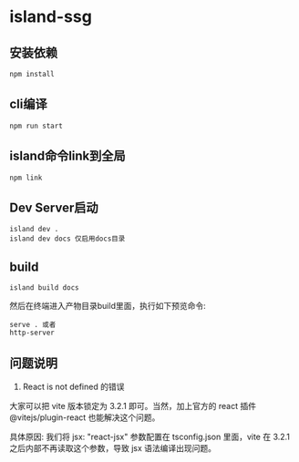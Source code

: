 # island-ssg

## 安装依赖
```
npm install
```

## cli编译
```
npm run start
```

## island命令link到全局
```
npm link
```

## Dev Server启动
```
island dev .
island dev docs 仅启用docs目录
```

## build
```
island build docs
```
然后在终端进入产物目录build里面，执行如下预览命令:
```
serve . 或者
http-server
```

## 问题说明
1. React is not defined 的错误

大家可以把 vite 版本锁定为 3.2.1 即可。当然，加上官方的 react 插件 @vitejs/plugin-react 也能解决这个问题。

具体原因: 我们将 jsx: "react-jsx" 参数配置在 tsconfig.json 里面，vite 在 3.2.1 之后内部不再读取这个参数，导致 jsx 语法编译出现问题。
